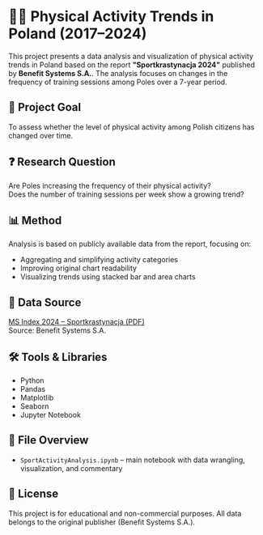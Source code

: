 # 🏃‍♂️ Physical Activity Trends in Poland (2017–2024)

This project presents a data analysis and visualization of physical activity trends in Poland based on the report **"Sportkrastynacja 2024"** published by **Benefit Systems S.A.**. The analysis focuses on changes in the frequency of training sessions among Poles over a 7-year period.

## 📌 Project Goal

To assess whether the level of physical activity among Polish citizens has changed over time.

## ❓ Research Question

Are Poles increasing the frequency of their physical activity?  
Does the number of training sessions per week show a growing trend?

## 📊 Method

Analysis is based on publicly available data from the report, focusing on:

- Aggregating and simplifying activity categories
- Improving original chart readability
- Visualizing trends using stacked bar and area charts

## 📁 Data Source

[MS Index 2024 – Sportkrastynacja (PDF)](https://sportkrastynacja.pr1.cloud.benefitsystems.pl/pdf/Raport%20MS%20Index%202024%20Sportkrastynacja.pdf)  
Source: Benefit Systems S.A.

## 🛠️ Tools & Libraries

- Python
- Pandas
- Matplotlib
- Seaborn
- Jupyter Notebook

## 📌 File Overview

- `SportActivityAnalysis.ipynb` – main notebook with data wrangling, visualization, and commentary

## 📎 License

This project is for educational and non-commercial purposes. All data belongs to the original publisher (Benefit Systems S.A.).
